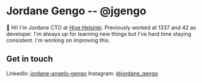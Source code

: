 # Jordane Gengo -- @jgengo
👋 Hi! I'm Jordane CTO at [Hive Helsinki](https://www.hive.fi). Previously worked at 1337 and 42 as developer. I'm always up for learning new things but I've hard time staying consistent. I'm working on improving this.

## Get in touch
LinkedIn: [jordane-angelo-gengo](https://www.linkedin.com/in/jordane-angelo-gengo-388626137/)
Instagram: [@jordane_gengo](https://www.instagram.com/jordane_gengo/)
